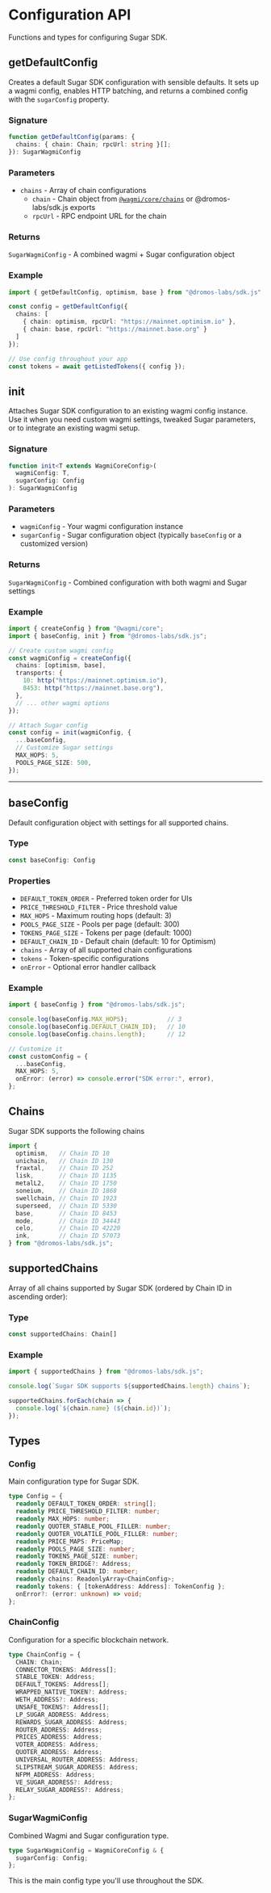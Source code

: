 # Configuration API

Functions and types for configuring Sugar SDK.

## getDefaultConfig

Creates a default Sugar SDK configuration with sensible defaults. It sets up a wagmi config, enables HTTP batching, and returns a combined config with the `sugarConfig` property.

### Signature

```typescript
function getDefaultConfig(params: {
  chains: { chain: Chain; rpcUrl: string }[];
}): SugarWagmiConfig
```

### Parameters

- `chains` - Array of chain configurations
  - `chain` - Chain object from [`@wagmi/core/chains`](https://wagmi.sh/core/api/chains#available-chains) or @dromos-labs/sdk.js exports
  - `rpcUrl` - RPC endpoint URL for the chain

### Returns

`SugarWagmiConfig` - A combined wagmi + Sugar configuration object

### Example

```typescript
import { getDefaultConfig, optimism, base } from "@dromos-labs/sdk.js";

const config = getDefaultConfig({
  chains: [
    { chain: optimism, rpcUrl: "https://mainnet.optimism.io" },
    { chain: base, rpcUrl: "https://mainnet.base.org" }
  ]
});

// Use config throughout your app
const tokens = await getListedTokens({ config });
```

## init

Attaches Sugar SDK configuration to an existing wagmi config instance. Use it when you need custom wagmi settings, tweaked Sugar parameters, or to integrate an existing wagmi setup.

### Signature

```typescript
function init<T extends WagmiCoreConfig>(
  wagmiConfig: T,
  sugarConfig: Config
): SugarWagmiConfig
```

### Parameters

- `wagmiConfig` - Your wagmi configuration instance
- `sugarConfig` - Sugar configuration object (typically `baseConfig` or a customized version)

### Returns

`SugarWagmiConfig` - Combined configuration with both wagmi and Sugar settings

### Example

```typescript
import { createConfig } from "@wagmi/core";
import { baseConfig, init } from "@dromos-labs/sdk.js";

// Create custom wagmi config
const wagmiConfig = createConfig({
  chains: [optimism, base],
  transports: {
    10: http("https://mainnet.optimism.io"),
    8453: http("https://mainnet.base.org"),
  },
  // ... other wagmi options
});

// Attach Sugar config
const config = init(wagmiConfig, {
  ...baseConfig,
  // Customize Sugar settings
  MAX_HOPS: 5,
  POOLS_PAGE_SIZE: 500,
});
```

---

## baseConfig

Default configuration object with settings for all supported chains.

### Type

```typescript
const baseConfig: Config
```

### Properties

- `DEFAULT_TOKEN_ORDER` - Preferred token order for UIs
- `PRICE_THRESHOLD_FILTER` - Price threshold value
- `MAX_HOPS` - Maximum routing hops (default: 3)
- `POOLS_PAGE_SIZE` - Pools per page (default: 300)
- `TOKENS_PAGE_SIZE` - Tokens per page (default: 1000)
- `DEFAULT_CHAIN_ID` - Default chain (default: 10 for Optimism)
- `chains` - Array of all supported chain configurations
- `tokens` - Token-specific configurations
- `onError` - Optional error handler callback

### Example

```typescript
import { baseConfig } from "@dromos-labs/sdk.js";

console.log(baseConfig.MAX_HOPS);           // 3
console.log(baseConfig.DEFAULT_CHAIN_ID);   // 10
console.log(baseConfig.chains.length);      // 12

// Customize it
const customConfig = {
  ...baseConfig,
  MAX_HOPS: 5,
  onError: (error) => console.error("SDK error:", error),
};
```

## Chains

Sugar SDK supports the following chains

```typescript
import {
  optimism,   // Chain ID 10
  unichain,   // Chain ID 130
  fraxtal,    // Chain ID 252
  lisk,       // Chain ID 1135
  metalL2,    // Chain ID 1750
  soneium,    // Chain ID 1868
  swellchain, // Chain ID 1923
  superseed,  // Chain ID 5330
  base,       // Chain ID 8453
  mode,       // Chain ID 34443
  celo,       // Chain ID 42220
  ink,        // Chain ID 57073
} from "@dromos-labs/sdk.js";
```

## supportedChains

Array of all chains supported by Sugar SDK (ordered by Chain ID in ascending order):

### Type

```typescript
const supportedChains: Chain[]
```

### Example

```typescript
import { supportedChains } from "@dromos-labs/sdk.js";

console.log(`Sugar SDK supports ${supportedChains.length} chains`);

supportedChains.forEach(chain => {
  console.log(`${chain.name} (${chain.id})`);
});
```

## Types

### Config

Main configuration type for Sugar SDK.

```typescript
type Config = {
  readonly DEFAULT_TOKEN_ORDER: string[];
  readonly PRICE_THRESHOLD_FILTER: number;
  readonly MAX_HOPS: number;
  readonly QUOTER_STABLE_POOL_FILLER: number;
  readonly QUOTER_VOLATILE_POOL_FILLER: number;
  readonly PRICE_MAPS: PriceMap;
  readonly POOLS_PAGE_SIZE: number;
  readonly TOKENS_PAGE_SIZE: number;
  readonly TOKEN_BRIDGE?: Address;
  readonly DEFAULT_CHAIN_ID: number;
  readonly chains: ReadonlyArray<ChainConfig>;
  readonly tokens: { [tokenAddress: Address]: TokenConfig };
  onError?: (error: unknown) => void;
};
```

### ChainConfig

Configuration for a specific blockchain network.

```typescript
type ChainConfig = {
  CHAIN: Chain;
  CONNECTOR_TOKENS: Address[];
  STABLE_TOKEN: Address;
  DEFAULT_TOKENS: Address[];
  WRAPPED_NATIVE_TOKEN?: Address;
  WETH_ADDRESS?: Address;
  UNSAFE_TOKENS?: Address[];
  LP_SUGAR_ADDRESS: Address;
  REWARDS_SUGAR_ADDRESS: Address;
  ROUTER_ADDRESS: Address;
  PRICES_ADDRESS: Address;
  VOTER_ADDRESS: Address;
  QUOTER_ADDRESS: Address;
  UNIVERSAL_ROUTER_ADDRESS: Address;
  SLIPSTREAM_SUGAR_ADDRESS: Address;
  NFPM_ADDRESS: Address;
  VE_SUGAR_ADDRESS?: Address;
  RELAY_SUGAR_ADDRESS?: Address;
};
```

### SugarWagmiConfig

Combined Wagmi and Sugar configuration type.

```typescript
type SugarWagmiConfig = WagmiCoreConfig & {
  sugarConfig: Config;
};
```

This is the main config type you'll use throughout the SDK.
